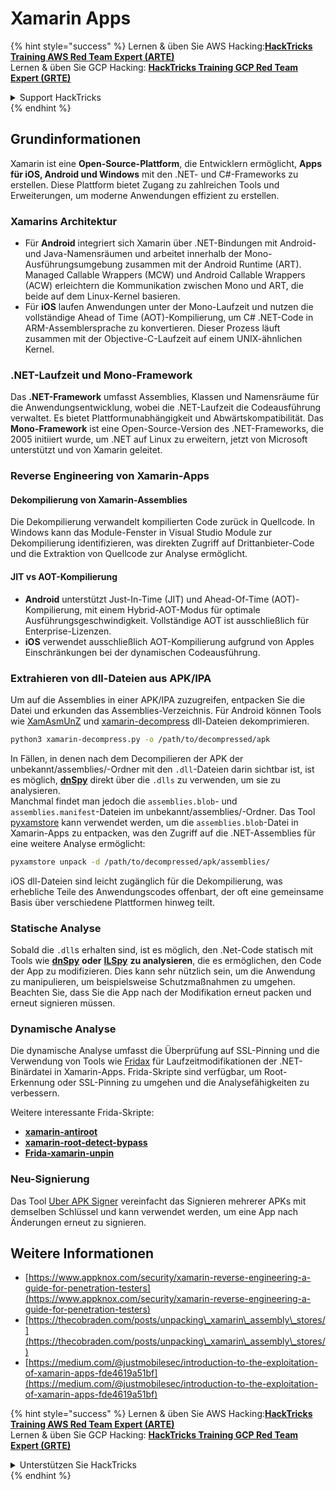 # Xamarin Apps

{% hint style="success" %}
Lernen & üben Sie AWS Hacking:<img src="../.gitbook/assets/arte.png" alt="" data-size="line">[**HackTricks Training AWS Red Team Expert (ARTE)**](https://training.hacktricks.xyz/courses/arte)<img src="../.gitbook/assets/arte.png" alt="" data-size="line">\
Lernen & üben Sie GCP Hacking: <img src="../.gitbook/assets/grte.png" alt="" data-size="line">[**HackTricks Training GCP Red Team Expert (GRTE)**<img src="../.gitbook/assets/grte.png" alt="" data-size="line">](https://training.hacktricks.xyz/courses/grte)

<details>

<summary>Support HackTricks</summary>

* Überprüfen Sie die [**Abonnementpläne**](https://github.com/sponsors/carlospolop)!
* **Treten Sie der** 💬 [**Discord-Gruppe**](https://discord.gg/hRep4RUj7f) oder der [**Telegram-Gruppe**](https://t.me/peass) bei oder **folgen** Sie uns auf **Twitter** 🐦 [**@hacktricks\_live**](https://twitter.com/hacktricks\_live)**.**
* **Teilen Sie Hacking-Tricks, indem Sie PRs an die** [**HackTricks**](https://github.com/carlospolop/hacktricks) und [**HackTricks Cloud**](https://github.com/carlospolop/hacktricks-cloud) GitHub-Repos senden.

</details>
{% endhint %}

## **Grundinformationen**

Xamarin ist eine **Open-Source-Plattform**, die Entwicklern ermöglicht, **Apps für iOS, Android und Windows** mit den .NET- und C#-Frameworks zu erstellen. Diese Plattform bietet Zugang zu zahlreichen Tools und Erweiterungen, um moderne Anwendungen effizient zu erstellen.

### Xamarins Architektur

* Für **Android** integriert sich Xamarin über .NET-Bindungen mit Android- und Java-Namensräumen und arbeitet innerhalb der Mono-Ausführungsumgebung zusammen mit der Android Runtime (ART). Managed Callable Wrappers (MCW) und Android Callable Wrappers (ACW) erleichtern die Kommunikation zwischen Mono und ART, die beide auf dem Linux-Kernel basieren.
* Für **iOS** laufen Anwendungen unter der Mono-Laufzeit und nutzen die vollständige Ahead of Time (AOT)-Kompilierung, um C# .NET-Code in ARM-Assemblersprache zu konvertieren. Dieser Prozess läuft zusammen mit der Objective-C-Laufzeit auf einem UNIX-ähnlichen Kernel.

### .NET-Laufzeit und Mono-Framework

Das **.NET-Framework** umfasst Assemblies, Klassen und Namensräume für die Anwendungsentwicklung, wobei die .NET-Laufzeit die Codeausführung verwaltet. Es bietet Plattformunabhängigkeit und Abwärtskompatibilität. Das **Mono-Framework** ist eine Open-Source-Version des .NET-Frameworks, die 2005 initiiert wurde, um .NET auf Linux zu erweitern, jetzt von Microsoft unterstützt und von Xamarin geleitet.

### Reverse Engineering von Xamarin-Apps

#### Dekompilierung von Xamarin-Assemblies

Die Dekompilierung verwandelt kompilierten Code zurück in Quellcode. In Windows kann das Module-Fenster in Visual Studio Module zur Dekompilierung identifizieren, was direkten Zugriff auf Drittanbieter-Code und die Extraktion von Quellcode zur Analyse ermöglicht.

#### JIT vs AOT-Kompilierung

* **Android** unterstützt Just-In-Time (JIT) und Ahead-Of-Time (AOT)-Kompilierung, mit einem Hybrid-AOT-Modus für optimale Ausführungsgeschwindigkeit. Vollständige AOT ist ausschließlich für Enterprise-Lizenzen.
* **iOS** verwendet ausschließlich AOT-Kompilierung aufgrund von Apples Einschränkungen bei der dynamischen Codeausführung.

### Extrahieren von dll-Dateien aus APK/IPA

Um auf die Assemblies in einer APK/IPA zuzugreifen, entpacken Sie die Datei und erkunden das Assemblies-Verzeichnis. Für Android können Tools wie [XamAsmUnZ](https://github.com/cihansol/XamAsmUnZ) und [xamarin-decompress](https://github.com/NickstaDB/xamarin-decompress) dll-Dateien dekomprimieren.
```bash
python3 xamarin-decompress.py -o /path/to/decompressed/apk
```
In Fällen, in denen nach dem Decompilieren der APK der unbekannt/assemblies/-Ordner mit den `.dll`-Dateien darin sichtbar ist, ist es möglich, [**dnSpy**](https://github.com/dnSpy/dnSpy) direkt über die `.dlls` zu verwenden, um sie zu analysieren.\
Manchmal findet man jedoch die `assemblies.blob`- und `assemblies.manifest`-Dateien im unbekannt/assemblies/-Ordner. Das Tool [pyxamstore](https://github.com/jakev/pyxamstore) kann verwendet werden, um die `assemblies.blob`-Datei in Xamarin-Apps zu entpacken, was den Zugriff auf die .NET-Assemblies für eine weitere Analyse ermöglicht:
```bash
pyxamstore unpack -d /path/to/decompressed/apk/assemblies/
```
iOS dll-Dateien sind leicht zugänglich für die Dekompilierung, was erhebliche Teile des Anwendungscodes offenbart, der oft eine gemeinsame Basis über verschiedene Plattformen hinweg teilt.

### Statische Analyse

Sobald die `.dll`s erhalten sind, ist es möglich, den .Net-Code statisch mit Tools wie [**dnSpy**](https://github.com/dnSpy/dnSpy) **oder** [**ILSpy**](https://github.com/icsharpcode/ILSpy) **zu analysieren**, die es ermöglichen, den Code der App zu modifizieren. Dies kann sehr nützlich sein, um die Anwendung zu manipulieren, um beispielsweise Schutzmaßnahmen zu umgehen.\
Beachten Sie, dass Sie die App nach der Modifikation erneut packen und erneut signieren müssen.

### Dynamische Analyse

Die dynamische Analyse umfasst die Überprüfung auf SSL-Pinning und die Verwendung von Tools wie [Fridax](https://github.com/NorthwaveSecurity/fridax) für Laufzeitmodifikationen der .NET-Binärdatei in Xamarin-Apps. Frida-Skripte sind verfügbar, um Root-Erkennung oder SSL-Pinning zu umgehen und die Analysefähigkeiten zu verbessern.

Weitere interessante Frida-Skripte:

* [**xamarin-antiroot**](https://codeshare.frida.re/@Gand3lf/xamarin-antiroot/)
* [**xamarin-root-detect-bypass**](https://codeshare.frida.re/@nuschpl/xamarin-root-detect-bypass/)
* [**Frida-xamarin-unpin**](https://github.com/GoSecure/frida-xamarin-unpin)

### Neu-Signierung

Das Tool [Uber APK Signer](https://github.com/patrickfav/uber-apk-signer) vereinfacht das Signieren mehrerer APKs mit demselben Schlüssel und kann verwendet werden, um eine App nach Änderungen erneut zu signieren.

## Weitere Informationen

* [https://www.appknox.com/security/xamarin-reverse-engineering-a-guide-for-penetration-testers](https://www.appknox.com/security/xamarin-reverse-engineering-a-guide-for-penetration-testers)
* [https://thecobraden.com/posts/unpacking\_xamarin\_assembly\_stores/](https://thecobraden.com/posts/unpacking\_xamarin\_assembly\_stores/)
* [https://medium.com/@justmobilesec/introduction-to-the-exploitation-of-xamarin-apps-fde4619a51bf](https://medium.com/@justmobilesec/introduction-to-the-exploitation-of-xamarin-apps-fde4619a51bf)

{% hint style="success" %}
Lernen & üben Sie AWS Hacking:<img src="../.gitbook/assets/arte.png" alt="" data-size="line">[**HackTricks Training AWS Red Team Expert (ARTE)**](https://training.hacktricks.xyz/courses/arte)<img src="../.gitbook/assets/arte.png" alt="" data-size="line">\
Lernen & üben Sie GCP Hacking: <img src="../.gitbook/assets/grte.png" alt="" data-size="line">[**HackTricks Training GCP Red Team Expert (GRTE)**<img src="../.gitbook/assets/grte.png" alt="" data-size="line">](https://training.hacktricks.xyz/courses/grte)

<details>

<summary>Unterstützen Sie HackTricks</summary>

* Überprüfen Sie die [**Abonnementpläne**](https://github.com/sponsors/carlospolop)!
* **Treten Sie der** 💬 [**Discord-Gruppe**](https://discord.gg/hRep4RUj7f) oder der [**Telegram-Gruppe**](https://t.me/peass) bei oder **folgen** Sie uns auf **Twitter** 🐦 [**@hacktricks\_live**](https://twitter.com/hacktricks\_live)**.**
* **Teilen Sie Hacking-Tricks, indem Sie PRs an die** [**HackTricks**](https://github.com/carlospolop/hacktricks) und [**HackTricks Cloud**](https://github.com/carlospolop/hacktricks-cloud) GitHub-Repos einreichen.

</details>
{% endhint %}
